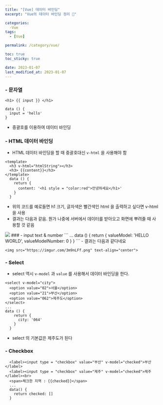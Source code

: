 ```yaml
---
title: "[Vue] 데이터 바인딩"
excerpt: "Vue의 데이터 바인딩 정리 🙂"

categories:
  -Vue
tags:
  - [Vue]

permalink: /category/vue/

toc: true
toc_sticky: true

date: 2023-01-07
last_modified_at: 2023-01-07
---
```

### - 문자열
```
<h1> {{ input }} </h1>

data () {
  input = 'hello'
}
```
- 중괄호를 이용하여 데이터 바인딩
### - HTML 데이터 바인딩
- HTML 데이터 바인딩을 할 때 중괄호대신 `v-html` 을 사용해야 함

```
<template>
  <h3 v-html="htmlString"></h3>
  <h3> {{content}}</h3>
</template>
  data () {
    return {
      content: '<h1 style = "color:red">안녕하세요</h1>'
    }
  }
```

- 위의 코드를 예로들면 h1 크기, 글자색은 빨간색인 html 을 출력하고 싶다면 v-html 을 사용
- 결과는 다음과 같음. 뭔가 나중에 서버에서 데이터를 받아오고 화면에 뿌려줄 때 사용할 것 같음
<img src="https://imgur.com/IlebZ80.png">
### - input text & number
```
<template>
  <input type="text" v-model="valueModel"><br>
  <input type="number" v-model="valueModelNumber"><br>

</template>
...
data () {
    return {
      valueModel: 'HELLO WORLD',
      valueModelNumber: 0
    }
  }
```
- 결과는 다음과 같다네요

    <img src="https://imgur.com/3m9nLFf.png" text-align="center">

### - Select
- select 역시 `v-model` 과 `value` 를 사용해서 데이터 바인딩을 한다.
```
<select v-model="city">
  <option value="02">서울</option>
  <option value="21">부산</option>
  <option value="062">제주도</option>
</select>
...
data () {
    return {
      city: '064'
    }
  }
```
- select 의 기본값은 제주도가 된다
### - Checkbox
```<label><input type = "checkbox" value="서울" v-model="checked">서울</label>
  <label><input type = "checkbox" value="부산" v-model="checked">부산</label>
  <label><input type = "checkbox" value="제주" v-model="checked">제주</label><br>
  <span>체크한 지역 : {{checked}}</span>
  ...
  data() {
    return checked: []
  }
 ```